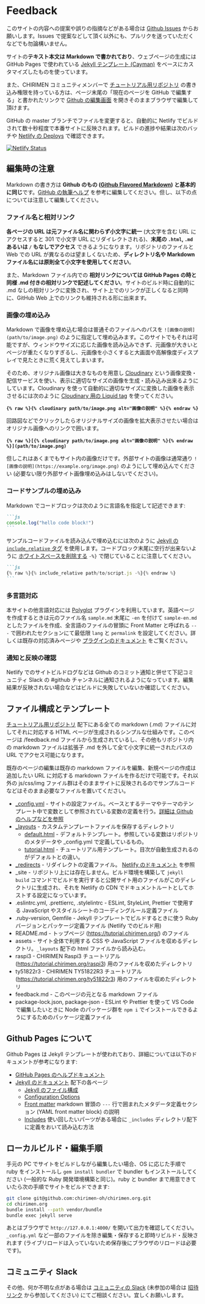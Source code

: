 # Feedback

このサイトの内容への提案や誤りの指摘などがある場合は [Github Issues](https://github.com/chirimen-oh/tutorials/issues) からお願いします。Issues で提案などして頂く以外にも、プルリクを送っていただくなどでも勿論構いません。

サイトの**テキスト本文は Markdown で書かれており**、ウェブページの生成には GitHub Pages で使われている [Jekyll テンプレート (Cayman)](https://github.com/pages-themes/cayman) をベースにカスタマイズしたものを使っています。

また、CHIRIMEN コミュニティメンバーで [チュートリアル用リポジトリ](https://github.com/chirimen-oh/tutorials/) の書き込み権限を持っている方は、ページ末尾の「現在のページを GitHub で編集する」と書かれたリンクで [Github の編集画面](https://help.github.com/ja/articles/about-writing-and-formatting-on-github) を開きそのままブラウザで編集して頂けます。

GitHub の master ブランチでファイルを変更すると、自動的に Netlify でビルドされて数十秒程度で本番サイトに反映されます。ビルドの進捗や結果は次のバッチや [Netlify の Deploys](https://app.netlify.com/sites/tutorial-chirimen-org/deploys) で確認できます。

[![Netlify Status](https://api.netlify.com/api/v1/badges/c15b982d-99d8-471d-bbce-16b02399e255/deploy-status)](https://app.netlify.com/sites/tutorial-chirimen-org/deploys)

## 編集時の注意

Markdown の書き方は **Github のもの ([Github Flavored Markdown](https://help.github.com/ja/articles/basic-writing-and-formatting-syntax)) と基本的に同じ**です。[GitHub の執筆ヘルプ](https://help.github.com/ja/categories/writing-on-github) を参考に編集してください。但し、以下の点については注意して編集してください。

### ファイル名と相対リンク

**各ページの URL は元ファイル名に関わらず小文字に統一** (大文字を含む URL にアクセスすると 301 で小文字 URL にリダイレクトされる)、**末尾の `.html`, `.md` あるいは `/` もなしでアクセス** できるようになります。リポジトリのファイルと Web での URL が異なるのは望ましくないため、**ディレクトリ名や Markdown ファイル名には原則全て小文字を使用してください**。

また、Markdown ファイル内での **相対リンクについては GitHub Pages の時と同様 .md 付きの相対リンクで記述してください**。サイトのビルド時に自動的に .md なしの相対リンクに変換され、サイト上でのリンクが正しくなると同時に、GitHub Web 上でのリンクも維持される形に出来ます。

### 画像の埋め込み

Markdown で画像を埋め込む場合は普通そのファイルへのパスを `![画像の説明](path/to/image.png)` のように指定して埋め込みます。このサイトでもそれは可能ですが、ウィンドウサイズに応じた画像を読み込みできず、元画像が大きいとページが重たくなりすぎるし、元画像を小さくすると大画面や高解像度ディスプレイで見たときに荒く見えてしまいます。

そのため、オリジナル画像は大きなものを用意し [Cloudinary](https://cloudinary.com/) という画像変換・配信サービスを使い、表示に適切なサイズの画像を生成・読み込み出来るようにしています。Cloudinary を使って自動的に適切なサイズに変換した画像を表示させるには次のように [Cloudinary 用の Liquid tag](https://nhoizey.github.io/jekyll-cloudinary/) を使ってください。

**`{% raw %}{% cloudinary path/to/image.png alt="画像の説明" %}{% endraw %}`**

回路図などでクリックしたらオリジナルサイズの画像を拡大表示させたい場合はオリジナル画像へのリンクで囲います。

**`{% raw %}[{% cloudinary path/to/image.png alt="画像の説明" %}{% endraw %}](path/to/image.png)`**

但しこれはあくまでもサイト内の画像だけです。外部サイトの画像は通常通り `![画像の説明](https://example.org/image.png)` のようにして埋め込んでください (必要ない限り外部サイト画像埋め込みはしないでください)。

### コードサンプルの埋め込み

Markdown でコードブロックは次のように言語名を指定して記述できます:

`````md
```js
console.log("hello code block!")
```
`````

サンプルコードファイルを読み込んで埋め込むには次のように [Jekyll の `include_relative` タグ](https://jekyllrb.com/docs/includes/) を使用します。コードブロック末尾に空行が出来ないように [ホワイトスペースを削除する](https://shopify.github.io/liquid/basics/whitespace/) `-%}` で閉じていることに注意してください。

`````md
```js
{% raw %}{% include_relative path/to/script.js -%}{% endraw %}
```
`````

### 多言語対応

本サイトの他言語対応には [Polyglot](https://github.com/untra/polyglot) プラグインを利用しています。英語ページを作成するときは元のファイル名 `sample.md` 末尾に `-en` を付けて `sample-en.md` としたファイルを作成、全言語のファイルの冒頭に Front Matter と呼ばれる `---` で囲われたセクションにて最低限 `lang` と `permalink` を設定してください。詳しくは既存の対応済みページや [プラグインのドキュメント](https://polyglot.untra.io/) をご覧ください。

### 通知と反映の確認

Netlify でのサイトビルドログなどは Github のコミット通知と併せて下記コミュニティ Slack の #github チャンネルに通知されるようになっています。編集結果が反映されない場合などはビルドに失敗していないか確認してください。

## ファイル構成とテンプレート

[チュートリアル用リポジトリ](https://github.com/chirimen-oh/tutorials/) 配下にある全ての markdown (.md) ファイルに対してそれに対応する HTML ページが生成されるシンプルな仕組みです。このページは /feedback.md ファイルから生成されているし、その他もリポジトリ内の markdown ファイルは拡張子 .md を外して全て小文字に統一されたパスの URL でアクセス可能になります。

既存のページの編集は既存の markdown ファイルを編集、新規ページの作成は追加したい URL に対応する markdown ファイルを作るだけで可能です。それ以外の js/css/img ファイル群はそのままサイトに反映されるのでサンプルコードなどはそのまま必要なファイルを置いてください。

- [_config.yml](https://github.com/chirimen-oh/tutorials/blob/master/_config.yml) - サイトの設定ファイル。ベースとするテーマやテーマのテンプレート中で変数として参照されている変数の定義を行う。[詳細は Github のヘルプなどを参照](https://help.github.com/articles/configuring-jekyll/)
- [_layouts](https://github.com/chirimen-oh/tutorials/tree/master/_layouts) - カスタムテンプレートファイルを保存するディレクトリ
  - [default.html](https://github.com/chirimen-oh/tutorials/blob/master/_layouts/default.html) - デフォルトテンプレート。参照している変数はリポジトリのメタデータや _config.yml で定義しているもの。
  - [tutorial.html](https://github.com/chirimen-oh/tutorials/blob/master/_layouts/tutorial.html) - チュートリアル用テンプレート。目次が自動生成されるのがデフォルトとの違い。
- [_redirects](https://github.com/chirimen-oh/tutorials/blob/master/_redirects) - リダイレクトの定義ファイル。 [Netlify のドキュメント](https://www.netlify.com/docs/redirects/) を参照
- _site - リポジトリ上には存在しません。ビルド環境を構築して `jekyll build` コマンドでビルドを実行すると公開サイト用のファイルがこのディレクトリに生成され、それを Netlify の CDN でドキュメントルートとしてホストする設定になっています。
- .eslintrc.yml, .prettierrc, .stylelintrc - ESLint, StyleLint, Prettier で使用する JavaScript やスタイルシートのコーディングルール定義ファイル
- .ruby-version, Gemfile - Jekyll テンプレートでビルドするときに使う Ruby バージョンとパッケージ定義ファイル (Netlify でのビルド用)
- README.md - トップページ (https://tutorial.chirimen.org/) のファイル
- assets - サイト全体で利用する CSS や JavaScript ファイルを収めるディレクトリ。`_layouts` 配下の html ファイルから読み込む。 
- raspi3 - CHIRIMEN Raspi3 チュートリアル (https://tutorial.chirimen.org/raspi3) 用のファイルを収めたディレクトリ
- ty51822r3 - CHIRIMEN TY51822R3 チュートリアル (https://tutorial.chirimen.org/ty51822r3) 用のファイルを収めたディレクトリ
- feedback.md - このページの元となる markdown ファイル
- package-lock.json, package-json - ESLint や Prettier を使って VS Code で編集したいときに Node のパッケージ群を `npm i` でインストールできるようにするためのパッケージ定義ファイル

## Github Pages について

Github Pages は Jekyll テンプレートが使われており、詳細については以下のドキュメントが参考になります:

- [GitHub Pages のヘルプドキュメント](https://help.github.com/articles/using-jekyll-as-a-static-site-generator-with-github-pages/)
- [Jekyll のドキュメント](https://jekyllrb.com/docs/) 配下の各ページ
  - [Jekyll のファイル構成](https://jekyllrb.com/docs/structure/)
  - [Configuration Options](https://jekyllrb.com/docs/configuration/options/)
  - [Front matter](https://jekyllrb.com/docs/front-matter/) markdown 冒頭の `---` 行で囲まれたメタデータ定義セクション (YAML front matter block) の説明
  - [Includes](https://jekyllrb.com/docs/includes/) 使い回したいパーツがある場合に `_includes` ディレクトリ配下に定義をおいて読み込む方法

## ローカルビルド・編集手順

手元の PC でサイトをビルドしながら編集したい場合、OS に応じた手順で ruby をインストールし `gem install bundler` で bundler もインストールしてください (一般的な Ruby 開発環境構築と同じ)。ruby と bundler まで用意できていたら次の手順でサイトをビルドできます:

```sh
git clone git@github.com:chirimen-oh/chirimen.org.git
cd chirimen.org
bundle install --path vendor/bundle
bundle exec jekyll serve
```

あとはブラウザで `http://127.0.0.1:4000/` を開いて出力を確認してください。`_config.yml` など一部のファイルを除き編集・保存すると即時リビルド・反映されます (ライブリロードは入っていないため保存後にブラウザのリロードは必要です)。

## コミュニティ Slack

その他、何か不明な点がある場合は [コミュニティの Slack](https://chirimen-oh.slack.com/) (未参加の場合は [招待リンク](https://join.slack.com/t/chirimen-oh/shared_invite/zt-3dvgmnu1x-LxCW09XdSXYGoLVKfnXZww) から参加してください) にてご相談ください。宜しくお願いします。
